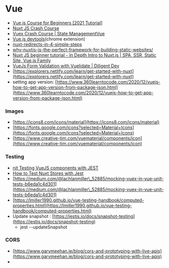 # Vue





* [Vue.js Course for Beginners \[2021 Tutorial\]](https://www.youtube.com/watch?v=FXpIoQ\_rT\_c)
* [Nuxt JS Crash Course](https://www.youtube.com/watch?v=Wdmi4k7sFzU)
* [Vuex Crash Course | State ManagementVue](https://www.youtube.com/watch?v=5lVQgZzLMHc)
* [Vue.js devtools](https://chrome.google.com/webstore/detail/vuejs-devtools/nhdogjmejiglipccpnnnanhbledajbpd?hl=en)(chrome extension)
* [nuxt-redirects-in-4-simple-steps](https://medium.com/dont-leave-me-out-in-the-code/nuxt-redirects-in-4-simple-steps-9a0d5cb4c0d)
* [why-nuxtjs-is-the-perfect-framework-for-building-static-websites/](https://www.vuemastery.com/blog/why-nuxtjs-is-the-perfect-framework-for-building-static-websites/)
* [Nuxt JS beginner tutorial - In Depth Intro to Nuxt.js | SPA, SSR, Static Site, Vue.js Family](https://www.youtube.com/watch?v=YjmLFdXiCJU\&list=PLe30vg\_FG4OQihO5an0tNT\_dpkxig8iPz)
* [VueJs Form Validation with Vuelidate | Diligent Dev](https://www.youtube.com/watch?v=DCD0NoSuqdc)
* [https://explorers.netlify.com/learn/get-started-with-nuxt](https://explorers.netlify.com/learn/get-started-with-nuxt)
* setting app version: [https://www.360learntocode.com/2020/12/vuejs-how-to-get-app-version-from-package-json.html](https://www.360learntocode.com/2020/12/vuejs-how-to-get-app-version-from-package-json.html)

### Images

* [https://icons8.com/icons/material](https://icons8.com/icons/material)
* [https://fonts.google.com/icons?selected=Material+Icons](https://fonts.google.com/icons?selected=Material+Icons)
* [https://www.creative-tim.com/vuematerial/components/icon](https://www.creative-tim.com/vuematerial/components/icon)

### Testing

* [nit Testing VueJS components with JEST](https://www.youtube.com/watch?v=TZj60NV70QA)
* [How to Test Nuxt Stores with Jest](https://medium.com/@brandonaaskov/how-to-test-nuxt-stores-with-jest-9a5d55d54b28)
* [https://medium.com/@lachlanmiller\_52885/mocking-vuex-in-vue-unit-tests-b6eda1c4d301](https://medium.com/@lachlanmiller\_52885/mocking-vuex-in-vue-unit-tests-b6eda1c4d301)
* [https://lmiller1990.github.io/vue-testing-handbook/computed-properties.html](https://lmiller1990.github.io/vue-testing-handbook/computed-properties.html)
* Update snapshot : [https://jestjs.io/docs/snapshot-testing](https://jestjs.io/docs/snapshot-testing)
  * jest --updateSnapshot



### CORS

* [https://www.garymeehan.ie/blog/cors-and-prototyping-with-live-apis](https://www.garymeehan.ie/blog/cors-and-prototyping-with-live-apis)
*
